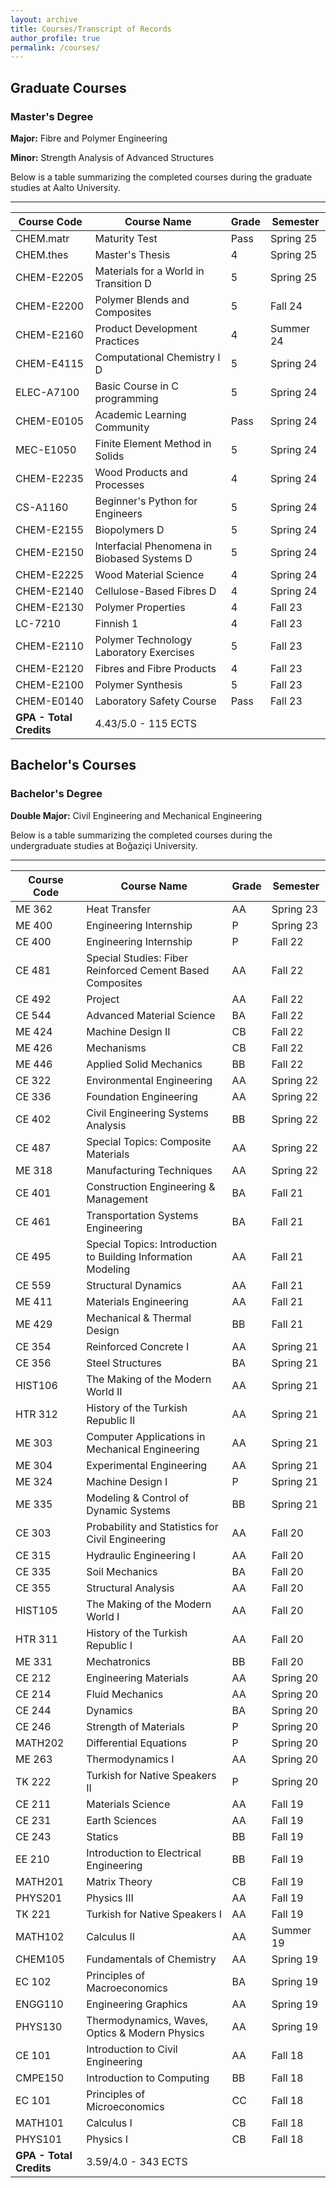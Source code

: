 ```yaml
---
layout: archive
title: Courses/Transcript of Records
author_profile: true
permalink: /courses/
---
```



## Graduate Courses

### Master's Degree
**Major:** Fibre and Polymer Engineering

**Minor:** Strength Analysis of Advanced Structures

Below is a table summarizing the completed courses during the graduate studies at Aalto University.

---

|  Course Code     | Course Name                                             |  Grade  |  Semester    |
|------------------|---------------------------------------------------------|---------|--------------|
|  CHEM.matr       | Maturity Test                                           |  Pass   |  Spring 25   |
|  CHEM.thes       | Master's Thesis                                         |  4      |  Spring 25   |
|  CHEM-E2205      | Materials for a World in Transition D                   |  5      |  Spring 25   |
|  CHEM-E2200      | Polymer Blends and Composites                           |  5      |  Fall 24     |
|  CHEM-E2160      | Product Development Practices                           |  4      |  Summer 24   |
|  CHEM-E4115      | Computational Chemistry I D                             |  5      |  Spring 24   |
|  ELEC-A7100      | Basic Course in C programming                           |  5      |  Spring 24   |
|  CHEM-E0105      | Academic Learning Community                             |  Pass   |  Spring 24   |
|  MEC-E1050       | Finite Element Method in Solids                         |  5      |  Spring 24   |
|  CHEM-E2235      | Wood Products and Processes                             |  4      |  Spring 24   |
|  CS-A1160        | Beginner's Python for Engineers                         |  5      |  Spring 24   |
|  CHEM-E2155      | Biopolymers D                                           |  5      |  Spring 24   |
|  CHEM-E2150      | Interfacial Phenomena in Biobased Systems D             |  5      |  Spring 24   |
|  CHEM-E2225      | Wood Material Science                                   |  4      |  Spring 24   |
|  CHEM-E2140      | Cellulose-Based Fibres D                                |  4      |  Spring 24   |
|  CHEM-E2130      | Polymer Properties                                      |  4      |  Fall 23     |
|  LC-7210         | Finnish 1                                               |  4      |  Fall 23     |
|  CHEM-E2110      | Polymer Technology Laboratory Exercises                 |  5      |  Fall 23     |
|  CHEM-E2120      | Fibres and Fibre Products                               |  4      |  Fall 23     |
|  CHEM-E2100      | Polymer Synthesis                                       |  5      |  Fall 23     |
|  CHEM-E0140      | Laboratory Safety Course                                |  Pass   |  Fall 23     |
|**GPA - Total Credits** | 4.43/5.0 - 115 ECTS |


## Bachelor's Courses

### Bachelor's Degree
**Double Major:** Civil Engineering and Mechanical Engineering

Below is a table summarizing the completed courses during the undergraduate studies at Boğaziçi University.

---

| Course Code | Course Name              | Grade | Semester     |
|-------------|---------------------------|--------|---------------|
| ME 362      | Heat Transfer             | AA     | Spring 23   |
| ME 400      | Engineering Internship    | P      | Spring 23   |
| CE 400      | Engineering Internship                                 | P      | Fall 22   |
| CE 481      | Special Studies: Fiber Reinforced Cement Based Composites | AA  | Fall 22   |
| CE 492      | Project                                                | AA     | Fall 22   |
| CE 544      | Advanced Material Science                              | BA     | Fall 22   |
| ME 424      | Machine Design II                                      | CB     | Fall 22   |
| ME 426      | Mechanisms                                             | CB     | Fall 22   |
| ME 446      | Applied Solid Mechanics                                | BB     | Fall 22   |
| CE 322      | Environmental Engineering                  | AA     | Spring 22   |
| CE 336      | Foundation Engineering                     | AA     | Spring 22   |
| CE 402      | Civil Engineering Systems Analysis         | BB     | Spring 22   |
| CE 487      | Special Topics: Composite Materials        | AA     | Spring 22   |
| ME 318      | Manufacturing Techniques                   | AA     | Spring 22   |
| CE 401      | Construction Engineering & Management               | BA     | Fall 21   |
| CE 461      | Transportation Systems Engineering                  | BA     | Fall 21   |
| CE 495      | Special Topics: Introduction to Building Information Modeling | AA | Fall 21 |
| CE 559      | Structural Dynamics                                  | AA     | Fall 21   |
| ME 411      | Materials Engineering                                | AA     | Fall 21   |
| ME 429      | Mechanical & Thermal Design                          | BB     | Fall 21   |
| CE 354      | Reinforced Concrete I                        | AA     | Spring 21   |
| CE 356      | Steel Structures                             | BA     | Spring 21   |
| HIST106     | The Making of the Modern World II            | AA     | Spring 21   |
| HTR 312     | History of the Turkish Republic II           | AA     | Spring 21   |
| ME 303      | Computer Applications in Mechanical Engineering | AA  | Spring 21   |
| ME 304      | Experimental Engineering                     | AA     | Spring 21   |
| ME 324      | Machine Design I                             | P      | Spring 21   |
| ME 335      | Modeling & Control of Dynamic Systems        | BB     | Spring 21   |
| CE 303      | Probability and Statistics for Civil Engineering       | AA     | Fall 20   |
| CE 315      | Hydraulic Engineering I                                | AA     | Fall 20   |
| CE 335      | Soil Mechanics                                          | BA     | Fall 20   |
| CE 355      | Structural Analysis                                     | AA     | Fall 20   |
| HIST105     | The Making of the Modern World I                       | AA     | Fall 20   |
| HTR 311     | History of the Turkish Republic I                      | AA     | Fall 20   |
| ME 331      | Mechatronics                                            | BB     | Fall 20   |
| CE 212      | Engineering Materials           | AA     | Spring 20   |
| CE 214      | Fluid Mechanics                 | AA     | Spring 20   |
| CE 244      | Dynamics                        | BA     | Spring 20   |
| CE 246      | Strength of Materials           | P      | Spring 20   |
| MATH202     | Differential Equations          | P      | Spring 20   |
| ME 263      | Thermodynamics I                | AA     | Spring 20   |
| TK 222      | Turkish for Native Speakers II  | P      | Spring 20   |
| CE 211      | Materials Science                    | AA     | Fall 19   |
| CE 231      | Earth Sciences                       | AA     | Fall 19   |
| CE 243      | Statics                              | BB     | Fall 19   |
| EE 210      | Introduction to Electrical Engineering| BB     | Fall 19   |
| MATH201     | Matrix Theory                        | CB     | Fall 19   |
| PHYS201     | Physics III                          | AA     | Fall 19   |
| TK 221      | Turkish for Native Speakers I        | AA     | Fall 19   |
| MATH102     | Calculus II     | AA     | Summer 19   |
| CHEM105     | Fundamentals of Chemistry                               | AA     | Spring 19 |
| EC 102      | Principles of Macroeconomics                            | BA     | Spring 19 |
| ENGG110     | Engineering Graphics                                    | AA     | Spring 19 |
| PHYS130     | Thermodynamics, Waves, Optics & Modern Physics          | AA     | Spring 19 |
| CE 101      | Introduction to Civil Engineering | AA  | Fall 18   |
| CMPE150     | Introduction to Computing         | BB  | Fall 18   |
| EC 101      | Principles of Microeconomics      | CC  | Fall 18   |
| MATH101     | Calculus I                        | CB  | Fall 18   |
| PHYS101     | Physics I                         | CB  | Fall 18   |
|**GPA - Total Credits** | 3.59/4.0 - 343 ECTS |









